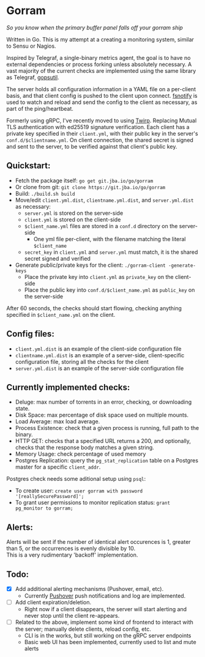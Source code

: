 # Gorram 
*So you know when the primary buffer panel falls off your gorram ship*

Written in Go. This is my attempt at a creating a monitoring system, similar to Sensu or Nagios. 

Inspired by Telegraf, a single-binary metrics agent, the goal is to have no external dependencies or process forking unless absolutely necessary. 
A vast majority of the current checks are implemented using the same library as Telegraf, [gopsutil](github.com/shirou/gopsutil). 

The server holds all configuration information in a YAML file on a per-client basis, and that client config is pushed to the client upon connect. 
[fsnotify](https://github.com/fsnotify/fsnotify) is used to watch and reload and send the config to the client as necessary, as part of the ping/heartbeat. 

Formerly using gRPC, I've recently moved to using [Twirp](https://github.com/twitchtv/twirp). Replacing Mutual TLS authentication with ed25519 signature verification. Each client has a private key specified in their `client.yml`, with their public key in the server's `conf.d/$clientname.yml`. On client connection, the shared secret is signed and sent to the server, to be verified against that client's public key. 

## Quickstart:  
- Fetch the package itself: `go get git.jba.io/go/gorram`  
- Or clone from git: `git clone https://git.jba.io/go/gorram`  
- Build: `./build.sh build`  
- Move/edit `client.yml.dist`, `clientname.yml.dist`, and `server.yml.dist` as necessary: 
    - `server.yml` is stored on the server-side
    - `client.yml` is stored on the client-side 
    - `$client_name.yml` files are stored in a `conf.d` directory on the server-side
        - One yml file per-client, with the filename matching the literal `$client_name` 
    - `secret_key` in `client.yml` and `server.yml` must match, it is the shared secret signed and verified
- Generate public/private keys for the client: `./gorram-client -generate-keys`
    - Place the private key into `client.yml` as `private_key` on the client-side
    - Place the public key into `conf.d/$client_name.yml` as `public_key` on the server-side

After 60 seconds, the checks should start flowing, checking anything specified in `$client_name.yml` on the client. 

## Config files:
- `client.yml.dist` is an example of the client-side configuration file
- `clientname.yml.dist` is an example of a server-side, client-specific configuration file, storing all the checks for the client
- `server.yml.dist` is an example of the server-side configuration file

## Currently implemented checks:
- Deluge: max number of torrents in an error, checking, or downloading state.  
- Disk Space: max percentage of disk space used on multiple mounts.  
- Load Average: max load average.  
- Process Existence: check that a given process is running, full path to the binary.  
- HTTP GET: checks that a specified URL returns a 200, and optionally, checks that the response body matches a given string.  
- Memory Usage: check percentage of used memory
- Postgres Replication: query the `pg_stat_replication` table on a Postgres master for a specific `client_addr`. 

Postgres check needs some aditional setup using `psql`:  
- To create user: `create user gorram with password '[reallySecurePassword]';`  
- To grant user permissions to monitor replication status: `grant pg_monitor to gorram;`  

## Alerts:  
Alerts will be sent if the number of identical alert occurences is 1, greater than 5, or the occurrences is evenly divisible by 10.  
This is a very rudimentary 'backoff' implementation. 

## Todo:  
- [x] Add additional alerting mechanisms (Pushover, email, etc). 
    - Currently [Pushover](https://pushover.net/) push notifications and log are implemented. 
- [ ] Add client expiration/deletion.  
    - Right now if a client disappears, the server will start alerting and never stop until the client re-appears. 
- [ ] Related to the above, implement some kind of frontend to interact with the server; manually delete clients, reload config, etc.  
    - CLI is in the works, but still working on the gRPC server endpoints
    - Basic web UI has been implemented, currently used to list and mute alerts
